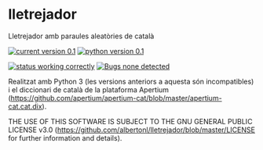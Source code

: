# lletrejador
Lletrejador amb paraules aleatòries de català

[![current version 0.1](https://img.shields.io/badge/Current%20version-0.1-brightgreen.svg)](https://github.com/albertonl/lletrejador)
[![python version 0.1](https://img.shields.io/badge/Python%20version-3-brightgreen.svg)](https://github.com/albertonl/lletrejador)

[![status working correctly](https://img.shields.io/badge/Status-working%20correctly-brightgreen.svg)](https://github.com/albertonl/lletrejador)
[![Bugs none detected](https://img.shields.io/badge/Bugs-None%20detected-orange.svg)](https://github.com/albertonl/lletrejador)


Realitzat amb Python 3 (les versions anteriors a aquesta són incompatibles) i el diccionari de català de la plataforma Apertium (https://github.com/apertium/apertium-cat/blob/master/apertium-cat.cat.dix).

THE USE OF THIS SOFTWARE IS SUBJECT TO THE GNU GENERAL PUBLIC LICENSE v3.0 (https://github.com/albertonl/lletrejador/blob/master/LICENSE for further information and details).
